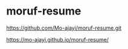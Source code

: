 # moruf-resume

https://github.com/Mo-ajayi/moruf-resume.git

https://mo-ajayi.github.io/moruf-resume/